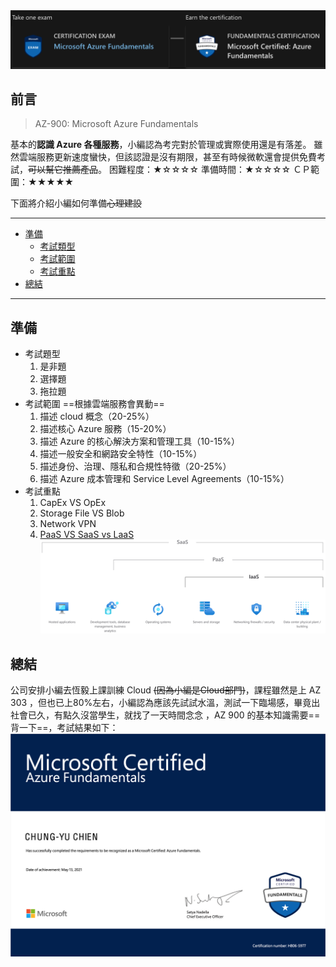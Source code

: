 <div  class="mdtable"></div>

<img  src="https://github.com/JianTodo/BloggerUsage/blob/master/0018.Azure/900_0.png?raw=true"  />

## 前言
> AZ-900: Microsoft Azure Fundamentals

基本的**認識 Azure 各種服務**，小編認為考完對於管理或實際使用還是有落差。
雖然雲端服務更新速度蠻快，但該認證是沒有期限，甚至有時候微軟還會提供免費考試，~~可以幫它推薦產品~~。
困難程度：★☆☆☆☆
準備時間：★☆☆☆☆
ＣＰ範圍：★★★★★

下面將介紹小編如何準備~~心理建設~~
<!--more-->
<hr>
<div class="headline">

 - <a href="#準備">準備</a>
	 *  <a href="#考試類型">考試類型</a>
	 *  <a href="#考試範圍">考試範圍</a>
	 *  <a href="#考試重點">考試重點</a>
 - <a href="#總結">總結</a>
</div>
<hr>

## 準備
* 考試題型
	1. 是非題
	2. 選擇題
	3. 拖拉題
* 考試範圍 ==根據雲端服務會異動==
	1. 描述 cloud 概念（20-25%）
	2. 描述核心 Azure 服務（15-20%）
	3. 描述 Azure 的核心解決方案和管理工具（10-15%）
	4. 描述一般安全和網路安全特性（10-15%）
	5. 描述身份、治理、隱私和合規性特徵（20-25%）
	6. 描述 Azure 成本管理和 Service Level Agreements（10-15%）
* 考試重點
	1. CapEx VS OpEx
	2. Storage File VS Blob
	3. Network VPN
	4. [PaaS VS SaaS vs LaaS](https://azure.microsoft.com/en-us/overview/what-is-iaas/)<br/>![enter image description here](https://github.com/JianTodo/BloggerUsage/blob/master/0018.Azure/900_1.png?raw=true)

## 總結
公司安排小編去恆毅上課訓練 Cloud ~~(因為小編是Cloud部門)~~，課程雖然是上 AZ 303 ，但也已上80%左右，小編認為應該先試試水溫，測試一下臨場感，畢竟出社會已久，有點久沒當學生，就找了一天時間念念 ，AZ 900 的基本知識需要==背一下==，考試結果如下：<br/>![enter image description here](https://github.com/JianTodo/BloggerUsage/blob/master/0018.Azure/900_2.png?raw=true)